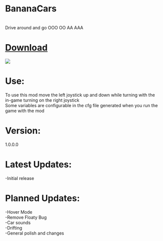 # BananaCars
</br>Drive around and go OOO OO AA AAA

# [Download]()

![](https://media.giphy.com/media/vFKqnCdLPNOKc/giphy.gif)

# Use:
To use this mod move the left joystick up and down while turning with the in-game turning on the right joystick
</br>Some variables are configurable in the cfg file generated when you run the game with the mod

# Version:
1.0.0.0

# Latest Updates:
-Initial release

# Planned Updates:
-Hover Mode
</br>-Remove Floaty Bug
</br>-Car sounds
</br>-Drifting
</br>-General polish and changes
